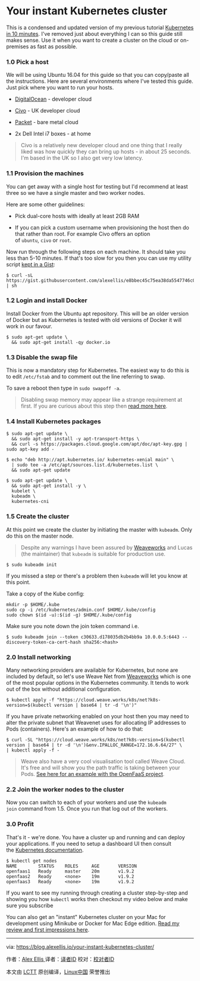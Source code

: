 Your instant Kubernetes cluster
============================================================


This is a condensed and updated version of my previous tutorial [Kubernetes in 10 minutes][10]. I've removed just about everything I can so this guide still makes sense. Use it when you want to create a cluster on the cloud or on-premises as fast as possible.

### 1.0 Pick a host

We will be using Ubuntu 16.04 for this guide so that you can copy/paste all the instructions. Here are several environments where I've tested this guide. Just pick where you want to run your hosts.

*   [DigitalOcean][1] - developer cloud

*   [Civo][2] - UK developer cloud

*   [Packet][3] - bare metal cloud

*   2x Dell Intel i7 boxes - at home

> Civo is a relatively new developer cloud and one thing that I really liked was how quickly they can bring up hosts - in about 25 seconds. I'm based in the UK so I also get very low latency.

### 1.1 Provision the machines

You can get away with a single host for testing but I'd recommend at least three so we have a single master and two worker nodes.

Here are some other guidelines:

*   Pick dual-core hosts with ideally at least 2GB RAM

*   If you can pick a custom username when provisioning the host then do that rather than root. For example Civo offers an option of `ubuntu`, `civo` or `root`.

Now run through the following steps on each machine. It should take you less than 5-10 minutes. If that's too slow for you then you can use my utility script [kept in a Gist][11]:

```
$ curl -sL https://gist.githubusercontent.com/alexellis/e8bbec45c75ea38da5547746c0ca4b0c/raw/23fc4cd13910eac646b13c4f8812bab3eeebab4c/configure.sh | sh

```

### 1.2 Login and install Docker

Install Docker from the Ubuntu apt repository. This will be an older version of Docker but as Kubernetes is tested with old versions of Docker it will work in our favour.

```
$ sudo apt-get update \
  && sudo apt-get install -qy docker.io

```

### 1.3 Disable the swap file

This is now a mandatory step for Kubernetes. The easiest way to do this is to edit `/etc/fstab` and to comment out the line referring to swap.

To save a reboot then type in `sudo swapoff -a`.

> Disabling swap memory may appear like a strange requirement at first. If you are curious about this step then [read more here][4].

### 1.4 Install Kubernetes packages

```
$ sudo apt-get update \
  && sudo apt-get install -y apt-transport-https \
  && curl -s https://packages.cloud.google.com/apt/doc/apt-key.gpg | sudo apt-key add -

$ echo "deb http://apt.kubernetes.io/ kubernetes-xenial main" \
  | sudo tee -a /etc/apt/sources.list.d/kubernetes.list \
  && sudo apt-get update 

$ sudo apt-get update \
  && sudo apt-get install -y \
  kubelet \
  kubeadm \
  kubernetes-cni

```

### 1.5 Create the cluster

At this point we create the cluster by initiating the master with `kubeadm`. Only do this on the master node.

> Despite any warnings I have been assured by [Weaveworks][5] and Lucas (the maintainer) that `kubeadm` is suitable for production use.

```
$ sudo kubeadm init

```

If you missed a step or there's a problem then `kubeadm` will let you know at this point.

Take a copy of the Kube config:

```
mkdir -p $HOME/.kube  
sudo cp -i /etc/kubernetes/admin.conf $HOME/.kube/config  
sudo chown $(id -u):$(id -g) $HOME/.kube/config  

```

Make sure you note down the join token command i.e.

```
$ sudo kubeadm join --token c30633.d178035db2b4bb9a 10.0.0.5:6443 --discovery-token-ca-cert-hash sha256:<hash>

```

### 2.0 Install networking

Many networking providers are available for Kubernetes, but none are included by default, so let's use Weave Net from [Weaveworks][12] which is one of the most popular options in the Kubernetes community. It tends to work out of the box without additional configuration.

```
$ kubectl apply -f "https://cloud.weave.works/k8s/net?k8s-version=$(kubectl version | base64 | tr -d '\n')"

```

If you have private networking enabled on your host then you may need to alter the private subnet that Weavenet uses for allocating IP addresses to Pods (containers). Here's an example of how to do that:

```
$ curl -SL "https://cloud.weave.works/k8s/net?k8s-version=$(kubectl version | base64 | tr -d '\n')&env.IPALLOC_RANGE=172.16.6.64/27" \
| kubectl apply -f -

```

> Weave also have a very cool visualisation tool called Weave Cloud. It's free and will show you the path traffic is taking between your Pods. [See here for an example with the OpenFaaS project][6].

### 2.2 Join the worker nodes to the cluster

Now you can switch to each of your workers and use the `kubeadm join` command from 1.5\. Once you run that log out of the workers.

### 3.0 Profit

That's it - we're done. You have a cluster up and running and can deploy your applications. If you need to setup a dashboard UI then consult the [Kubernetes documentation][13].

```
$ kubectl get nodes
NAME        STATUS    ROLES     AGE       VERSION  
openfaas1   Ready     master    20m       v1.9.2  
openfaas2   Ready     <none>    19m       v1.9.2  
openfaas3   Ready     <none>    19m       v1.9.2  

```

If you want to see my running through creating a cluster step-by-step and showing you how `kubectl` works then checkout my video below and make sure you subscribe


You can also get an "instant" Kubernetes cluster on your Mac for development using Minikube or Docker for Mac Edge edition. [Read my review and first impressions here][14].


--------------------------------------------------------------------------------

via: https://blog.alexellis.io/your-instant-kubernetes-cluster/

作者：[Alex Ellis ][a]
译者：[译者ID](https://github.com/译者ID)
校对：[校对者ID](https://github.com/校对者ID)

本文由 [LCTT](https://github.com/LCTT/TranslateProject) 原创编译，[Linux中国](https://linux.cn/) 荣誉推出

[a]:https://blog.alexellis.io/author/alex/
[1]:https://www.digitalocean.com/
[2]:https://www.civo.com/
[3]:https://packet.net/
[4]:https://github.com/kubernetes/kubernetes/issues/53533
[5]:https://weave.works/
[6]:https://www.weave.works/blog/openfaas-gke
[7]:https://blog.alexellis.io/tag/kubernetes/
[8]:https://blog.alexellis.io/tag/k8s/
[9]:https://blog.alexellis.io/tag/cloud-native/
[10]:https://www.youtube.com/watch?v=6xJwQgDnMFE
[11]:https://gist.github.com/alexellis/e8bbec45c75ea38da5547746c0ca4b0c
[12]:https://weave.works/
[13]:https://kubernetes.io/docs/tasks/access-application-cluster/web-ui-dashboard/
[14]:https://blog.alexellis.io/docker-for-mac-with-kubernetes/
[15]:https://blog.alexellis.io/your-instant-kubernetes-cluster/#